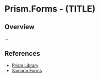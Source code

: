 # Prism.Forms - (TITLE)

## Overview

...

## References

* [Prism Library](https://github.com/PrismLibrary/Prism)
* [Xamarin.Forms](https://github.com/xamarin/Xamarin.Forms)
